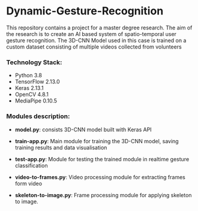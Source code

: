 # Dynamic-Gesture-Recognition
This repository contains a project for a master degree research.
The aim of the research is to create an AI based system of spatio-temporal user gesture recognition.
The 3D-CNN Model used in this case is trained on a custom dataset consisting of multiple videos collected from volunteers

### Technology Stack:
- Python 3.8
- TensorFlow 2.13.0
- Keras 2.13.1
- OpenCV 4.8.1
- MediaPipe 0.10.5


### Modules description:
- **model.py**: consists 3D-CNN model built with Keras API

- **train-app.py**: Main module for training the 3D-CNN model, saving training results and data visualisation

- **test-app.py**: Module for testing the trained module in realtime gesture classification

- **video-to-frames.py**: Video processing module for extracting frames form video 

- **skeleton-to-image.py**: Frame processing module for applying skeleton to image.
